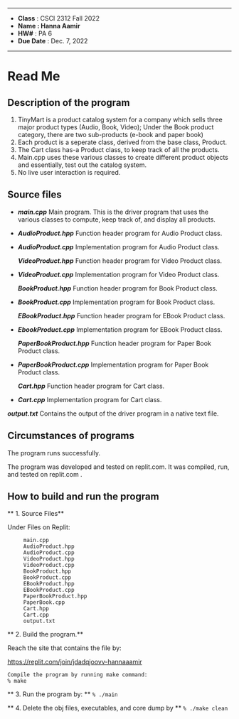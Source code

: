 ****
*  **Class**     :  CSCI 2312 Fall 2022
*  **Name        : Hanna Aamir**                                 
*  **HW#**       :  PA 6                
*  **Due Date**  :  Dec. 7, 2022
****
# Read Me

## Description of the program 

1. TinyMart is a product catalog system for a company which sells three major product types (Audio, Book, Video); Under the Book product category, there are two sub-products (e-book and paper book)
2. Each product is a seperate class, derived from the base class, Product.
3. The Cart class has-a Product class, to keep track of all the products.
4. Main.cpp uses these various classes to create different product objects and essentially, test out the catalog system.
5. No live user interaction is required.


##  Source files
- ***main.cpp***
  Main program.  This is the driver program that uses the various classes to compute, keep track of, and display all products. 

- ***AudioProduct.hpp***
  Function header program for Audio Product class. 
  
- ***AudioProduct.cpp***
  Implementation program for Audio Product class.
  
  ***VideoProduct.hpp***
  Function header program for Video Product class. 
  
- ***VideoProduct.cpp***
  Implementation program for Video Product class.
  
  ***BookProduct.hpp***
  Function header program for Book Product class. 
  
- ***BookProduct.cpp***
  Implementation program for Book Product class.
  
  ***EBookProduct.hpp***
  Function header program for EBook Product class. 
  
- ***EbookProduct.cpp***
  Implementation program for EBook Product class.
  
  ***PaperBookProduct.hpp***
  Function header program for Paper Book Product class. 
  
- ***PaperBookProduct.cpp***
  Implementation program for Paper Book Product class.

  ***Cart.hpp***
  Function header program for Cart class. 
  
- ***Cart.cpp***
  Implementation program for Cart class.

***output.txt***
  Contains the output of the driver program in a native text file.


##  Circumstances of programs

 
The program runs successfully.  
   
   The program was developed and tested on replit.com.  It was 
   compiled, run, and tested on replit.com .

## How to build and run the program

** 1. Source Files**  

   Under Files on Replit:
   ```
        main.cpp
        AudioProduct.hpp
        AudioProduct.cpp
        VideoProduct.hpp
        VideoProduct.cpp
        BookProduct.hpp
        BookProduct.cpp
        EBookProduct.hpp
        EBookProduct.cpp
        PaperBookProduct.hpp
        PaperBook.cpp
        Cart.hpp
        Cart.cpp
        output.txt
   ```
** 2. Build the program.**

Reach the site that contains the file by:

  https://replit.com/join/jdadqjoovv-hannaaamir
 
   
    Compile the program by running make command:
    % make

** 3. Run the program by: **
   `% ./main`

** 4. Delete the obj files, executables, and core dump by **
   `% ./make clean`

